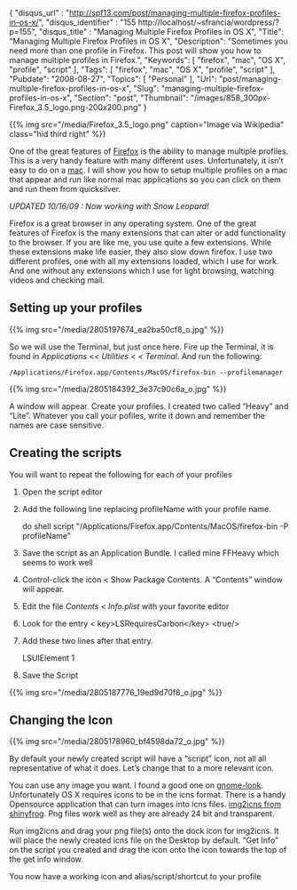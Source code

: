 {
	"disqus_url" : "http://spf13.com/post/managing-multiple-firefox-profiles-in-os-x/",
	"disqus_identifier" : "155 http://localhost/~sfrancia/wordpress/?p=155",
	"disqus_title" : "Managing Multiple Firefox Profiles in OS X",
	"Title": "Managing Multiple Firefox Profiles in OS X",
	"Description": "Sometimes you need more than one profile in Firefox. This post will show you how to manage multiple profiles in Firefox.",
	"Keywords": [
		"firefox",
		"mac",
		"OS X",
		"profile",
		"script"
	],
	"Tags": [
		"firefox",
		"mac",
		"OS X",
		"profile",
		"script"
	],
	"Pubdate": "2008-08-27",
	"Topics": [
		"Personal"
	],
	"Url": "post/managing-multiple-firefox-profiles-in-os-x",
	"Slug": "managing-multiple-firefox-profiles-in-os-x",
	"Section": "post",
	"Thumbnail": "/images/858_300px-Firefox_3.5_logo.png-200x200.png"
}

{{% img src="/media/Firefox_3.5_logo.png" caption="Image via Wikipedia" class="hid third right" %}}


One of the great features of
[Firefox](http://www.mozilla.com/en-US/firefox/ "Firefox") is the
ability to manage multiple profiles. This is a very handy feature with
many different uses. Unfortunately, it isn’t easy to do on a
[mac](http://apple.com/macosx/ "Mac OS X"). I will show you how to setup
multiple profiles on a mac that appear and run like normal mac
applications so you can click on them and run them from quicksilver.

*UPDATED 10/16/09 : Now working with Snow Leopard!*

Firefox is a great browser in any operating system. One of the great
features of Firefox is the many extensions that can alter or add
functionality to the browser. If you are like me, you use quite a few
extensions. While these extensions make life easier, they also slow down
firefox. I use two different profiles, one with all my extensions
loaded, which I use for work. And one without any extensions which I use
for light browsing, watching videos and checking mail.

Setting up your profiles
------------------------

{{% img src="/media/2805197674_ea2ba50cf8_o.jpg" %}}

So we will use the Terminal, but just once here. Fire up the Terminal,
it is found in *Applications \<\< Utilities \< \< Terminal*. And run the
following:

    /Applications/Firefox.app/Contents/MacOS/firefox-bin --profilemanager

{{% img src="/media/2805184392_3e37c90c6a_o.jpg" %}}

A window will appear. Create your profiles. I created two called “Heavy”
and “Lite”. Whatever you call your pofiles, write it down and remember
the names are case sensitive.

Creating the scripts
--------------------

You will want to repeat the following for each of your profiles

1.  Open the script editor
2.  Add the following line replacing profileName with your profile name.

    do shell script "/Applications/Firefox.app/Contents/MacOS/firefox-bin -P profileName"

3.  Save the script as an Application Bundle. I called mine FFHeavy
    which seems to work well
4.  Control-click the icon \< Show Package Contents. A “Contents” window
    will appear.
5.  Edit the file *Contents \< Info.plist* with your favorite editor
6.  Look for the entry \< key\>LSRequiresCarbon\</key\> \<true/\>
7.  Add these two lines after that entry.

    <key>LSUIElement</key>
    <string>1</string>

8.  Save the Script

{{% img src="/media/2805187776_19ed9d70f8_o.jpg" %}}

Changing the Icon
-----------------

{{% img src="/media/2805178960_bf4598da72_o.jpg" %}}

By default your newly created script will have a “script” icon, not all
all representative of what it does. Let’s change that to a more relevant
icon.

You can use any image you want. I found a good one
on [gnome-look](http://www.gnome-look.org/content/show.php/Firefox+Icons?content=47617).
Unfortunately OS X requires icons to be in the icns format. There is a
handy Opensource application that can turn images into icns
files. [img2icns from
shinyfrog](http://www.shinyfrog.net/en/software/img2icns/). Png files
work well as they are already 24 bit and transparent.

Run img2icns and drag your png file(s) onto the dock icon for img2icns.
It will place the newly created icns file on the Desktop by default.
“Get Info” on the script you created and drag the icon onto the icon
towards the top of the get info window.

You now have a working icon and alias/script/shortcut to your profile

